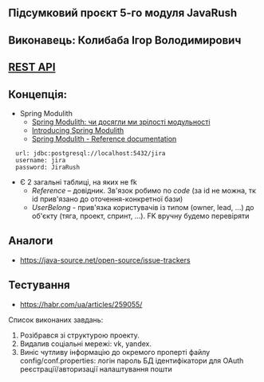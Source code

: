 ## Підсумковий проєкт 5-го модуля JavaRush
## Виконавець: Колибаба Ігор Володимирович

## [REST API](http://localhost:8080/doc)

## Концепція:

- Spring Modulith
    - [Spring Modulith: чи досягли ми зрілості модульності](https://habr.com/ua/post/701984/)
    - [Introducing Spring Modulith](https://spring.io/blog/2022/10/21/introducing-spring-modulith)
    - [Spring Modulith - Reference documentation](https://docs.spring.io/spring-modulith/docs/current-SNAPSHOT/reference/html/)

````
  url: jdbc:postgresql://localhost:5432/jira
  username: jira
  password: JiraRush
````

- Є 2 загальні таблиці, на яких не fk
    - _Reference_ – довідник. Зв'язок робимо по _code_ (за id не можна, тк id прив'язано до оточення-конкретної бази)
    - _UserBelong_ - прив'язка користувачів із типом (owner, lead, ...) до об'єкту (тяга, проект, спринт, ...). FK вручну будемо
      перевіряти

## Аналоги

- https://java-source.net/open-source/issue-trackers

## Тестування

- https://habr.com/ua/articles/259055/

Список виконаних завдань:
1. Розібрався зі структурою проекту.
2. Видалив соціальні мережі: vk, yandex.
3. Виніс чутливу інформацію до окремого проперті файлу config/conf.properties:
   логін
   пароль БД
   ідентифікатори для OAuth реєстрації/авторизації
   налаштування пошти